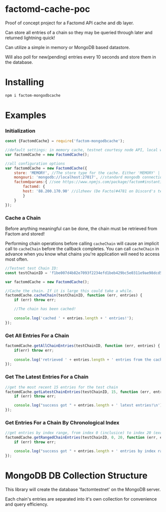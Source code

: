 # factomd-cache-poc
Proof of concept project for a Factomd API cache and db layer.

Can store all entries of a chain so they may be queried through later and returned lightning quick!

Can utilize a simple in memory or MongoDB based datastore.

Will also poll for new(pending) entries every 10 seconds and store them in the database.

# Installing
```bash
npm i factom-mongodbcache
```

# Examples
### Initialization

```javascript
const {FactomdCache} = require('factom-mongodbcache');

//default settings: in memory cache, testnet courtesy node API, local wallet on port 8089
var factomdCache = new FactomdCache();

//all configuration options
var factomdCache = new FactomdCache({
    store: 'MEMORY', //The store type for the cache. Either 'MEMORY' | 'MONGODB'
    mongouri: 'mongodb://localhost:27017', //standard mongodb connection URI. Defaults to localhost 27017.
    factomdparams:{ //see https://www.npmjs.com/package/factom#instantiate-factomcli
		factomd: {
        host: '88.200.170.90' //ilzheev (De Facto)#4781 on Discord's testnet courtesy node
		}
    }  	
});
```



### Cache a Chain

Before anything meaningful can be done, the chain must be retrieved from Factom and stored!

Performing chain operations before calling `cacheChain` will cause an implicit call to `cacheChain` before the callback completes. You can call `cacheChain` in advance when you know what chains you're application will need to access most often.

```javascript
//Testnet test Chain ID:
const testChainID = 'f1be007d4b82e7093f2234efd1beb429bc5e0311e9ae98dcd580616a2046a6b3';

var factomdCache = new FactomdCache();

//Cache the chain. If it is large this could take a while.
factomdCache.cacheChain(testChainID, function (err, entries) {
    if (err) throw err;

	//The chain has been cached!
	
    console.log('cached ' + entries.length + ' entries!');
});
```



### Get All Entries For a Chain

```javascript
factomdCache.getAllChainEntries(testChainID, function (err, entries) {
	if(err) throw err;
        
	console.log('retrieved ' + entries.length + ' entries from the cache!');
});
```



### Get The Latest Entries For a Chain

```javascript
//get the most recent 15 entries for the test chain
factomdCache.getLatestChainEntries(testChainID, 15, function (err, entries) {
	if (err) throw err;

    console.log("success got " + entries.length + ' latest entries!\n');
});
```



### Get Entries For a Chain By Chronological Index

```javascript
//get entries by index range, from index 0 (inclusice) to index 20 (exclusive)
factomdCache.getRangedChainEntries(testChainID, 0, 20, function (err, entries) {
	if (err) throw err;

	console.log("success got " + entries.length + ' entries by index range!\n');
});
```



# MongoDB DB Collection Structure
This library will create the database 'factomtestnet' on the MongoDB server.

Each chain's entries are separated into it's own collection for convenience and query efficiency.
